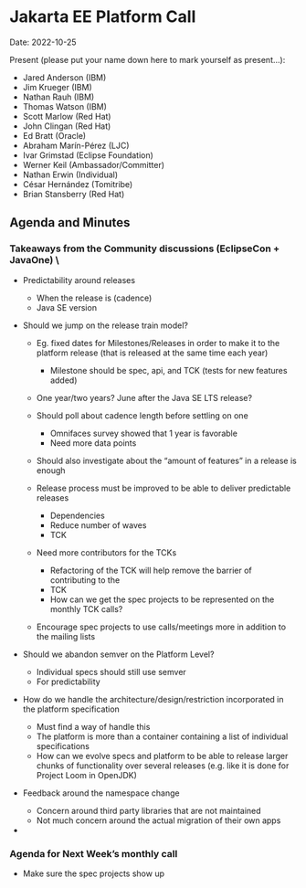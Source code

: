 # Jakarta EE Platform Call

Date: 2022-10-25

Present (please put your name down here to mark yourself as present…):

* Jared Anderson (IBM)
* Jim Krueger (IBM)
* Nathan Rauh (IBM)
* Thomas Watson (IBM)
* Scott Marlow (Red Hat)
* John Clingan (Red Hat)
* Ed Bratt (Oracle)
* Abraham Marín-Pérez (LJC)
* Ivar Grimstad (Eclipse Foundation)
* Werner Keil (Ambassador/Committer)
* Nathan Erwin (Individual)
* César Hernández (Tomitribe)
* Brian Stansberry (Red Hat)

## Agenda and Minutes

### Takeaways from the Community discussions (EclipseCon + JavaOne) \
* Predictability around releases
    * When the release is (cadence)
    * Java SE version 

* Should we jump on the release train model?
    * Eg. fixed dates for Milestones/Releases in order to make it to the platform release (that is released at the same time each year)
        * Milestone should be spec, api, and TCK (tests for new features added)
    * One year/two years?  June after the Java SE LTS release?
    * Should poll about cadence length before settling on one
        * Omnifaces survey showed that 1 year is favorable
        * Need more data points
    * Should also investigate about the “amount of features” in a release is enough
    * Release process must be improved to be able to deliver predictable releases
        * Dependencies
        * Reduce number of waves
        * TCK
    * Need more contributors for the TCKs
        * Refactoring of the TCK will help remove the barrier of contributing to the 
        * TCK
        * How can we get the spec projects to be represented on the monthly TCK calls? 

    * Encourage spec projects to use calls/meetings more in addition to the mailing lists 

* Should we abandon semver on the Platform Level?
    * Individual specs should still use semver
    * For predictability 

* How do we handle the architecture/design/restriction incorporated in the platform specification
    * Must find a way of handle this
    * The platform is more than a container containing a list of individual specifications
    * How can we evolve specs and platform to be able to release larger chunks of functionality over several releases (e.g. like it is done for Project Loom in OpenJDK) 

* Feedback around the namespace change
    * Concern around third party libraries that are not maintained 
    * Not much concern around the actual migration of their own apps
*  

### Agenda for Next Week’s monthly call

* Make sure the spec projects show up